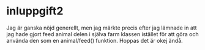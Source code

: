 # inluppgift2
Jag är ganska nöjd generellt, men jag märkte precis efter jag lämnade in att jag hade gjort feed animal delen i själva farm klassen istället för att göra och använda den som en animal/feed() funktion. Hoppas det är okej ändå.
